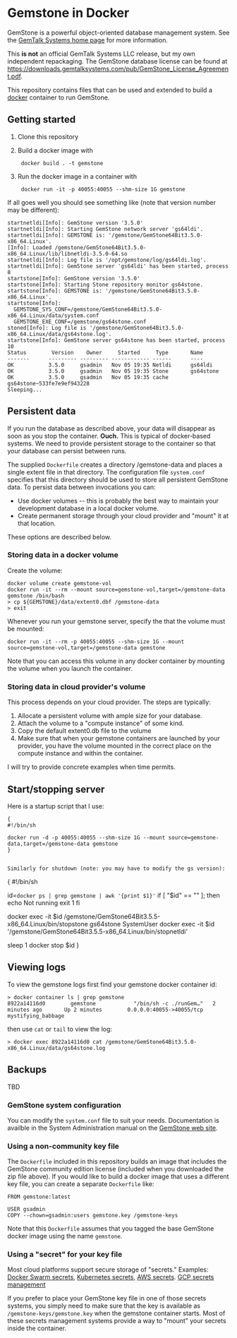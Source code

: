 # Gemstone in Docker

GemStone is a powerful object-oriented database management system.
See the [GemTalk Systems home page](https://gemtalksystems.com/) for
more information.

This **is not** an official GemTalk Systems LLC release, but my own
independent repackaging.  The GemStone database license can be found
at
https://downloads.gemtalksystems.com/pub/GemStone_License_Agreement.pdf.

This repository contains files that can be used and extended to build
a [docker](https://www.docker.com/) container to run GemStone.

## Getting started

1. Clone this repository
3. Build a docker image with

        docker build . -t gemstone

4. Run the docker image in a container with

        docker run -it -p 40055:40055 --shm-size 1G gemstone

If all goes well you should see something like (note that version number may be different):

    startnetldi[Info]: GemStone version '3.5.0'
    startnetldi[Info]: Starting GemStone network server 'gs64ldi'.
    startnetldi[Info]: GEMSTONE is: '/gemstone/GemStone64Bit3.5.0-x86_64.Linux'.
    [Info]: Loaded /gemstone/GemStone64Bit3.5.0-x86_64.Linux/lib/libnetldi-3.5.0-64.so
    startnetldi[Info]: Log file is '/opt/gemstone/log/gs64ldi.log'.
    startnetldi[Info]: GemStone server 'gs64ldi' has been started, process 8
    startstone[Info]: GemStone version '3.5.0'
    startstone[Info]: Starting Stone repository monitor gs64stone.
    startstone[Info]: GEMSTONE is: '/gemstone/GemStone64Bit3.5.0-x86_64.Linux'.
    startstone[Info]:
      GEMSTONE_SYS_CONF=/gemstone/GemStone64Bit3.5.0-x86_64.Linux/data/system.conf
      GEMSTONE_EXE_CONF=/gemstone/gs64stone.conf
    stoned[Info]: Log file is '/gemstone/GemStone64Bit3.5.0-x86_64.Linux/data/gs64stone.log'.
    startstone[Info]: GemStone server gs64stone has been started, process 10
    Status        Version    Owner     Started     Type       Name
    -------      --------- --------- ------------ ------      ----
    OK           3.5.0     gsadmin   Nov 05 19:35 Netldi      gs64ldi
    OK           3.5.0     gsadmin   Nov 05 19:35 Stone       gs64stone
    OK           3.5.0     gsadmin   Nov 05 19:35 cache       gs64stone~533fe7e9ef943228
    Sleeping...


## Persistent data

If you run the database as described above, your data will disappear
as soon as you stop the container.  **Ouch.** This is typical of
docker-based systems.  We need to provide persistent storage to the
container so that your database can persist between runs.

The supplied `Dockerfile` creates a directory /gemstone-data and
places a single extent file in that directory.  The configuration file
`system.conf` specifies that this directory should be used to store
all persistent GemStone data.  To persist data between invocations you
can:
* Use docker volumes -- this is probably the best way to maintain your
  development database in a local docker volume.
* Create permanent storage through your cloud provider and "mount" it
  at that location.

These options are described below.

### Storing data in a docker volume

Create the volume:

    docker volume create gemstone-vol
    docker run -it --rm --mount source=gemstone-vol,target=/gemstone-data gemstone /bin/bash
    > cp ${GEMSTONE}/data/extent0.dbf /gemstone-data
    > exit
        
Whenever you run your gemstone server, specify the that the volume
must be mounted:

    docker run -it --rm -p 40055:40055 --shm-size 1G --mount source=gemstone-vol,target=/gemstone-data gemstone
    
Note that you can access this volume in any docker container by
mounting the volume when you launch the container.
    
### Storing data in cloud provider's volume

This process depends on your cloud provider.  The steps are typically:

1. Allocate a persistent volume with ample size for your database.
2. Attach the volume to a "compute instance" of some kind.
3. Copy the default extent0.db file to the volume
4. Make sure that when your gemstone containers are launched by your provider, you have the volume mounted in the correct place on the compute instance and within the container.

I will try to provide concrete examples when time permits.

## Start/stopping server

Here is a startup script that I use:
```
{
#!/bin/sh

docker run -d -p 40055:40055 --shm-size 1G --mount source=gemstone-data,target=/gemstone-data gemstone
}


Similarly for shutdown (note: you may have to modify the gs version):
```
{
#!/bin/sh

id=`docker ps | grep gemstone | awk '{print $1}'`
if [ "$id" == "" ]; then
   echo Not running
   exit 1
fi

docker exec -it $id /gemstone/GemStone64Bit3.5.5-x86_64.Linux/bin/stopstone gs64stone SystemUser
docker exec -it $id '/gemstone/GemStone64Bit3.5.5-x86_64.Linux/bin/stopnetldi'

sleep 1 
docker stop $id
}

## Viewing logs

To view the gemstone logs first find your gemstone docker container id:

    > docker container ls | grep gemstone
    8922a14116d0        gemstone            "/bin/sh -c ./runGem…"   2 minutes ago       Up 2 minutes        0.0.0.0:40055->40055/tcp   mystifying_babbage
    
then use `cat` or `tail` to view the log:

    > docker exec 8922a14116d0 cat /gemstone/GemStone64Bit3.5.0-x86_64.Linux/data/gs64stone.log
    
## Backups

TBD

### GemStone system configuration

You can modify the `system.conf` file to suit your needs.
Documentation is availble in the System Administration manual on the
[GemStone web
site](https://gemtalksystems.com/products/gs64/versions35x/).

### Using a non-community key file

The `Dockerfile` included in this repository builds an image that
includes the GemStone community edition license (included when you
downloaded the zip file above).  If you would like to build a docker
image that uses a different key file, you can create a separate
`Dockerfile` like:

    FROM gemstone:latest
    
    USER gsadmin
    COPY --chown=gsadmin:users gemstone.key /gemstone-keys

Note that this `Dockerfile` assumes that you tagged the base GemStone
docker image using the name `gemstone`.

### Using a "secret" for your key file

Most cloud platforms support secure storage of "secrets."  Examples:
[Docker Swarm secrets](https://docs.docker.com/engine/swarm/secrets/),
[Kubernetes
secrets](https://kubernetes.io/docs/concepts/configuration/secret/),
[AWS secrets](https://aws.amazon.com/secrets-manager/).  [GCP secrets
management](https://cloud.google.com/solutions/secrets-management/)

If you prefer to place your GemStone key file in one of those secrets
systems, you simply need to make sure that the key is available as
`/gemstone-keys/gemstone.key` when the gemstone container starts.  Most
of these secrets management systems provide a way to "mount" your
secrets inside the container.

